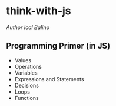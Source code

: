 # think-with-js

_Author Ical Balino_

## Programming Primer (in JS)
- Values 
- Operations 
- Variables 
- Expressions and Statements 
- Decisions 
- Loops 
- Functions
